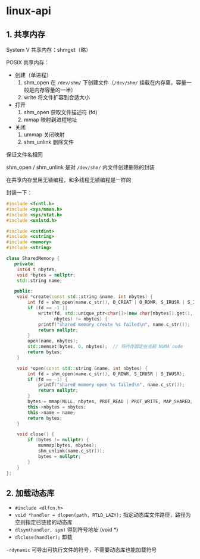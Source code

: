 # linux-api

## 1. 共享内存

System V 共享内存：shmget（略）

POSIX 共享内存：

- 创建（单进程）
  1. shm_open 在 `/dev/shm/` 下创建文件（`/dev/shm/` 挂载在内存里，容量一般是内存容量的一半）
  2. write 将文件扩容到合适大小
- 打开
  1. shm_open 获取文件描述符 (fd)
  2. mmap 映射到进程地址
- 关闭
  1. ummap 关闭映射
  2. shm_unlink 删除文件

保证文件名相同

shm_open / shm_unlink 是对 `/dev/shm/` 内文件创建删除的封装

在共享内存里用无锁编程，和多线程无锁编程是一样的

封装一下：

```cpp
#include <fcntl.h>
#include <sys/mman.h>
#include <sys/stat.h>
#include <unistd.h>

#include <cstdint>
#include <cstring>
#include <memory>
#include <string>

class SharedMemory {
   private:
    int64_t nbytes;
    void *bytes = nullptr;
    std::string name;

   public:
    void *create(const std::string &name, int nbytes) {
        int fd = shm_open(name.c_str(), O_CREAT | O_RDWR, S_IRUSR | S_IWUSR);
        if (fd == -1 ||
            write(fd, std::unique_ptr<char[]>(new char[nbytes]).get(),
                  nbytes) != nbytes) {
            printf("shared memory create %s failed\n", name.c_str());
            return nullptr;
        }
        open(name, nbytes);
        std::memset(bytes, 0, nbytes);  // 将内存固定在当前 NUMA node
        return bytes;
    }

    void *open(const std::string &name, int nbytes) {
        int fd = shm_open(name.c_str(), O_RDWR, S_IRUSR | S_IWUSR);
        if (fd == -1) {
            printf("shared memory open %s failed\n", name.c_str());
            return nullptr;
        }
        bytes = mmap(NULL, nbytes, PROT_READ | PROT_WRITE, MAP_SHARED, fd, 0);
        this->nbytes = nbytes;
        this->name = name;
        return bytes;
    }

    void close() {
        if (bytes != nullptr) {
            munmap(bytes, nbytes);
            shm_unlink(name.c_str());
            bytes = nullptr;
        }
    }
};
```

## 2. 加载动态库

- `#include <dlfcn.h>`
- `void *handler = dlopen(path, RTLD_LAZY);` 指定动态库文件路径，路径为空则指定已链接的动态库
- `dlsym(handler, sym)` 得到符号地址 (void *)
- `dlclose(handler);` 卸载

`-rdynamic` 可导出可执行文件的符号，不需要动态库也能加载符号

